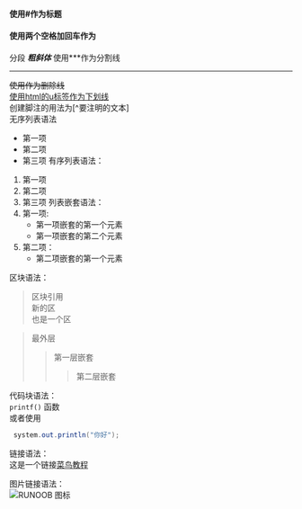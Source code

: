 #### 使用#作为标题  
#### 使用两个空格加回车作为  
分段
***粗斜体***
使用***作为分割线
***
~~使用作为删除线~~  
<u>使用html的u标签作为下划线</u>  
创建脚注的用法为[^要注明的文本]   
无序列表语法  
* 第一项 
* 第二项 
* 第三项
有序列表语法：
1. 第一项
2. 第二项
3. 第三项
列表嵌套语法：
1. 第一项:
   - 第一项嵌套的第一个元素
   - 第一项嵌套的第二个元素
2. 第二项：
   - 第二项嵌套的第一个元素   

区块语法：
> 区块引用  
> 新的区  
> 也是一个区

> 最外层  
>> 第一层嵌套
>>> 第二层嵌套  

代码块语法：   
`printf()` 函数   
或者使用   
```java
 system.out.println("你好");
```   
链接语法：   
这是一个链接[菜鸟教程](https://www.runoob.com/markdown/md-link.html)   

图片链接语法：   
![RUNOOB 图标](http://static.runoob.com/images/runoob-logo.png)

